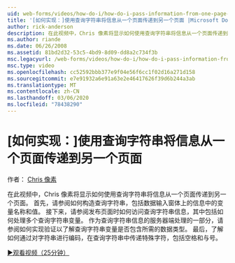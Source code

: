 ```yaml
---
uid: web-forms/videos/how-do-i/how-do-i-pass-information-from-one-page-to-another-using-a-query-string
title: '[如何实现：]使用查询字符串将信息从一个页面传递到另一个页面 |Microsoft Docs'
author: rick-anderson
description: 在此视频中，Chris 像素将显示如何使用查询字符串将信息从一个页面传递到另一个页面。 首先，请参阅如何在中构造查询字符串 。
ms.author: riande
ms.date: 06/26/2008
ms.assetid: 81bd2d32-53c5-4bd9-8d09-dd8a2c734f3b
msc.legacyurl: /web-forms/videos/how-do-i/how-do-i-pass-information-from-one-page-to-another-using-a-query-string
msc.type: video
ms.openlocfilehash: cc52592bbb377e9f04e56f6cc1f02d16a271d158
ms.sourcegitcommit: e7e91932a6e91a63e2e46417626f39d6b244a3ab
ms.translationtype: MT
ms.contentlocale: zh-CN
ms.lasthandoff: 03/06/2020
ms.locfileid: "78438290"
---
```

# <a name="how-do-i-pass-information-from-one-page-to-another-using-a-query-string"></a>[如何实现：]使用查询字符串将信息从一个页面传递到另一个页面

作者： [Chris 像素](https://twitter.com/chrispels)

在此视频中，Chris 像素将显示如何使用查询字符串将信息从一个页面传递到另一个页面。 首先，请参阅如何构造查询字符串，包括数据输入窗体上的信息中的变量名称和值。 接下来，请参阅发布页面时如何访问查询字符串信息，其中包括如何处理多个查询字符串变量。 作为查询字符串信息的服务器端处理的一部分，请参阅如何实现验证以了解查询字符串变量是否包含所需的数据类型。 最后，了解如何通过对字符串进行编码，在查询字符串中传递特殊字符，包括空格和与号。

[&#9654;观看视频（25分钟）](https://channel9.msdn.com/Blogs/ASP-NET-Site-Videos/how-do-i-pass-information-from-one-page-to-another-using-a-query-string)

